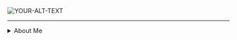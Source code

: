 <picture>
 <source media="(prefers-color-scheme: dark)" srcset="https://github.com/user-attachments/assets/c554f1b4-76f5-447e-960a-ef1f7d447b89"> 
 <source media="(prefers-color-scheme: light)" srcset="https://github.com/user-attachments/assets/c554f1b4-76f5-447e-960a-ef1f7d447b89">
 <img alt="YOUR-ALT-TEXT" src="https://github.com/user-attachments/assets/c554f1b4-76f5-447e-960a-ef1f7d447b89">
</picture>


---


<details>
  <summary>About Me</summary>

My name is Ciera and I am pursuing a BS in Info Tech with a concentration in Digital Media. 

I have been learning Java, HTML, and CSS in my coursework and have briefly touched on Python. Outside of that, I am a digital artist and enjoy playing video games.
  
</details>

<!--
**QueenCee48/QueenCee48** is a ✨ _special_ ✨ repository because its `README.md` (this file) appears on your GitHub profile.

Here are some ideas to get you started:

- 🔭 I’m currently working on ...
- 🌱 I’m currently learning ...
- 👯 I’m looking to collaborate on ...
- 🤔 I’m looking for help with ...
- 💬 Ask me about ...
- 📫 How to reach me: ...
- 😄 Pronouns: ...
- ⚡ Fun fact: ...
-->
